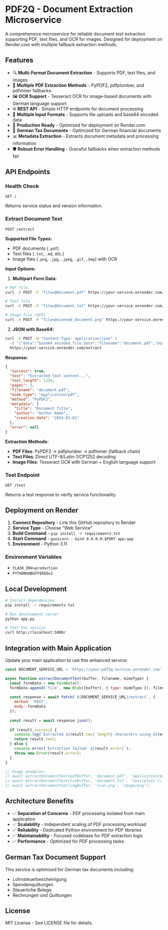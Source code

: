 # PDF2Q - Document Extraction Microservice

A comprehensive microservice for reliable document text extraction supporting PDF, text files, and OCR for images. Designed for deployment on Render.com with multiple fallback extraction methods.

## Features

- 🔍 **Multi-Format Document Extraction** - Supports PDF, text files, and images
- 📄 **Multiple PDF Extraction Methods** - PyPDF2, pdfplumber, and pdfminer fallbacks
- 🖼️ **OCR Support** - Tesseract OCR for image-based documents with German language support
- 🌐 **REST API** - Simple HTTP endpoints for document processing
- 📄 **Multiple Input Formats** - Supports file uploads and base64 encoded data
- 🚀 **Production Ready** - Optimized for deployment on Render.com
- 🔧 **German Tax Documents** - Optimized for German financial documents
- 📊 **Metadata Extraction** - Extracts document metadata and processing information
- 🛡️ **Robust Error Handling** - Graceful fallbacks when extraction methods fail

## API Endpoints

### Health Check
```
GET /
```
Returns service status and version information.

### Extract Document Text
```
POST /extract
```

**Supported File Types:**
- PDF documents (`.pdf`)
- Text files (`.txt`, `.md`, etc.)
- Image files (`.png`, `.jpg`, `.jpeg`, `.gif`, `.bmp`) with OCR

**Input Options:**

1. **Multipart Form Data:**
```bash
# PDF file
curl -X POST -F "file=@document.pdf" https://your-service.onrender.com/extract

# Text file
curl -X POST -F "file=@document.txt" https://your-service.onrender.com/extract

# Image file (OCR)
curl -X POST -F "file=@scanned_document.png" https://your-service.onrender.com/extract
```

2. **JSON with Base64:**
```bash
curl -X POST -H "Content-Type: application/json" \
  -d '{"data":"base64_encoded_file_data","filename":"document.pdf","mime_type":"application/pdf"}' \
  https://your-service.onrender.com/extract
```

**Response:**
```json
{
  "success": true,
  "text": "Extracted text content...",
  "text_length": 1234,
  "pages": 3,
  "filename": "document.pdf",
  "mime_type": "application/pdf",
  "method": "PyPDF2",
  "metadata": {
    "title": "Document Title",
    "author": "Author Name",
    "creation_date": "2024-01-01"
  },
  "error": null
}
```

**Extraction Methods:**
- **PDF Files**: PyPDF2 → pdfplumber → pdfminer (fallback chain)
- **Text Files**: Direct UTF-8/Latin-1/CP1252 decoding
- **Image Files**: Tesseract OCR with German + English language support

### Test Endpoint
```
GET /test
```
Returns a test response to verify service functionality.

## Deployment on Render

1. **Connect Repository** - Link this GitHub repository to Render
2. **Service Type** - Choose "Web Service"
3. **Build Command** - `pip install -r requirements.txt`
4. **Start Command** - `gunicorn --bind 0.0.0.0:$PORT app:app`
5. **Environment** - Python 3.11

### Environment Variables
- `FLASK_ENV=production`
- `PYTHONUNBUFFERED=1`

## Local Development

```bash
# Install dependencies
pip install -r requirements.txt

# Run development server
python app.py

# Test the service
curl http://localhost:5000/
```

## Integration with Main Application

Update your main application to use this enhanced service:

```javascript
const DOCUMENT_SERVICE_URL = 'https://your-pdf2q-service.onrender.com';

async function extractDocumentText(buffer, filename, mimeType) {
  const formData = new FormData();
  formData.append('file', new Blob([buffer], { type: mimeType }), filename);
  
  const response = await fetch(`${DOCUMENT_SERVICE_URL}/extract`, {
    method: 'POST',
    body: formData
  });
  
  const result = await response.json();
  
  if (result.success) {
    console.log(`Extracted ${result.text_length} characters using ${result.method}`);
    return result.text;
  } else {
    console.error(`Extraction failed: ${result.error}`);
    throw new Error(result.error);
  }
}

// Usage examples:
// await extractDocumentText(pdfBuffer, 'document.pdf', 'application/pdf');
// await extractDocumentText(txtBuffer, 'document.txt', 'text/plain');
// await extractDocumentText(imgBuffer, 'scan.png', 'image/png');
```

## Architecture Benefits

- ✅ **Separation of Concerns** - PDF processing isolated from main application
- ✅ **Scalability** - Independent scaling of PDF processing workload
- ✅ **Reliability** - Dedicated Python environment for PDF libraries
- ✅ **Maintainability** - Focused codebase for PDF extraction logic
- ✅ **Performance** - Optimized for PDF processing tasks

## German Tax Document Support

This service is optimized for German tax documents including:
- Lohnsteuerbescheinigung
- Spendenquittungen
- Steuerliche Belege
- Rechnungen und Quittungen

## License

MIT License - See LICENSE file for details.